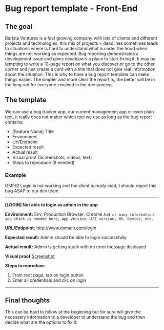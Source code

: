 # Bug report template - Front-End

## The goal

Barista Ventures is a fast growing company with lots of clients and different projects and technologies, this mix of projects + deadlines sometimes leads to situations where is hard to understand what is under the hood when things are not working as expected.
Bug reporting demonstrates a development issue and gives developers a place to start fixing it. It may be tempting to write a 10-page report on what you discover or go to the other corner and just create a card with a title that does not give real information about the situation. This is why to have a bug report template can make things easier. The simpler and more clear the report is, the better will be in the long run for everyone involved in the dev process.

## The template

We can use a bug tracker app, our current management app or even plain text, it really does not matter
which tool we use as long as the bug report contains:


* [Feature Name] Title
* Environment
* Url/Endpoint
* Expected result
* Actual result
* Visual proof (Screenshots, videos, text)
* Steps to reproduce (If needed)


### Example

OMFG! Login is not working and the client is really mad, I should report this bug ASAP to our dev team.

***
**[LOGIN] Not able to login as admin in the app**

**Environment:**
Env: Production
Browser: Chrome
`Add as many information you think is needed here, App Version, API version, OS, Device, etc.`

**URL/Endpoint:**
http://www.domain.com/login

**Expected result:**
Admin should be able to login successfully

**Actual result:**
Admin is getting stuck with no error message displayed

**Visual proof**
[Screenshot](https://cl.ly/2g3f0f213u43)

**Steps to reproduce**
1. From root page, tap on login button
2. Enter all credentials and clic on login
***

## Final thoughts

This can be hard to follow at the beginning but for sure will give the necessary information to a developer to understand the bug and then decide what are the options to fix it.
